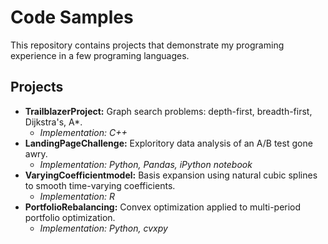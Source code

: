 # Code Samples

This repository contains projects that demonstrate my programing experience in a few programing languages.

## Projects
* **TrailblazerProject:** Graph search problems: depth-first, breadth-first, Dijkstra's, A*. 
  * *Implementation: C++*
* **LandingPageChallenge:** Exploritory data analysis of an A/B test gone awry. 
  * *Implementation: Python, Pandas, iPython notebook*
* **VaryingCoefficientmodel:**  Basis expansion using natural cubic splines to smooth time-varying coefficients. 
  * *Implementation: R*
* **PortfolioRebalancing:** Convex optimization applied to multi-period portfolio optimization. 
  * *Implementation: Python, cvxpy*
